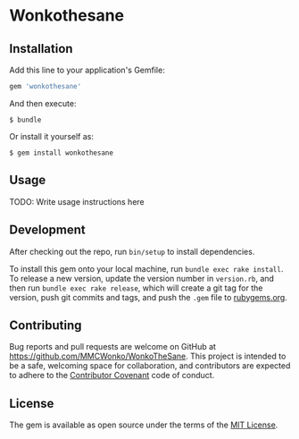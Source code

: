 # Wonkothesane



## Installation

Add this line to your application's Gemfile:

```ruby
gem 'wonkothesane'
```

And then execute:

    $ bundle

Or install it yourself as:

    $ gem install wonkothesane

## Usage

TODO: Write usage instructions here

## Development

After checking out the repo, run `bin/setup` to install dependencies.

To install this gem onto your local machine, run `bundle exec rake install`. To release a new version, update the version number in `version.rb`, and then run `bundle exec rake release`, which will create a git tag for the version, push git commits and tags, and push the `.gem` file to [rubygems.org](https://rubygems.org).

## Contributing

Bug reports and pull requests are welcome on GitHub at https://github.com/MMCWonko/WonkoTheSane. This project is intended to be a safe, welcoming space for collaboration, and contributors are expected to adhere to the [Contributor Covenant](http://contributor-covenant.org) code of conduct.


## License

The gem is available as open source under the terms of the [MIT License](http://opensource.org/licenses/MIT).

